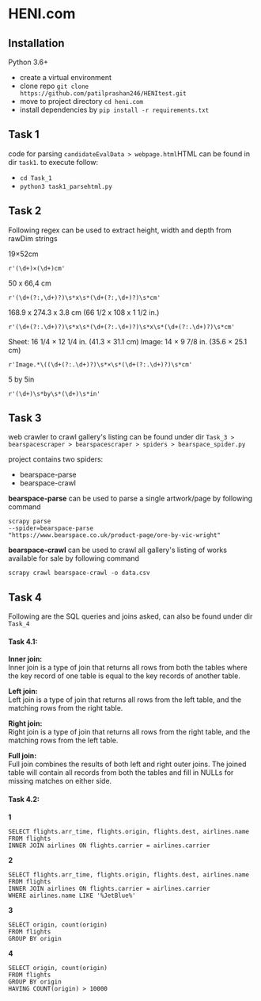 # HENI.com

## Installation

Python 3.6+
- create a virtual environment
- clone repo `git clone https://github.com/patilprashan246/HENItest.git`
- move to project directory `cd heni.com`
- install dependencies by `pip install -r requirements.txt`


## Task 1

code for parsing `candidateEvalData > webpage.html`HTML can be found in dir `task1`.
to execute follow:

- `cd Task_1`
- `python3 task1_parsehtml.py`

## Task 2

Following regex can be used to extract height, width and depth from rawDim strings

19×52cm   
```
r'(\d+)×(\d+)cm'
```

50 x 66,4 cm   
```
r'(\d+(?:,\d+)?)\s*x\s*(\d+(?:,\d+)?)\s*cm'
```

168.9 x 274.3 x 3.8 cm (66 1/2 x 108 x 1 1/2 in.)   
```
r'(\d+(?:.\d+)?)\s*x\s*(\d+(?:.\d+)?)\s*x\s*(\d+(?:.\d+)?)\s*cm'
```

Sheet: 16 1/4 × 12 1/4 in. (41.3 × 31.1 cm) Image: 14 × 9 7/8 in. (35.6 × 25.1 cm)   
```
r'Image.*\((\d+(?:.\d+)?)\s*×\s*(\d+(?:.\d+)?)\s*cm'
```

5 by 5in   
```
r'(\d+)\s*by\s*(\d+)\s*in'
```

## Task 3

web crawler to crawl gallery's listing can be found under dir `Task_3 > bearspacescraper > bearspacescraper > spiders > bearspace_spider.py`

project contains two spiders:
- bearspace-parse
- bearspace-crawl

**bearspace-parse** can be used to parse a single artwork/page by following command  
```
scrapy parse
--spider=bearspace-parse
"https://www.bearspace.co.uk/product-page/ore-by-vic-wright" 
```



**bearspace-crawl** can be used to crawl all gallery's listing of works available for sale by following command    
```
scrapy crawl bearspace-crawl -o data.csv
```

## Task 4

Following are the SQL queries and joins asked, can also be found under dir `Task_4` 

#### Task 4.1:

**Inner join:**  
Inner join is a type of join that returns all rows from both the tables where the key record of one table is equal to the key records of another table.

**Left join:**  
Left join is a type of join that returns all rows from the left table, and the matching rows from the right table.

**Right join:**  
Right join is a type of join that returns all rows from the right table, and the matching rows from the left table.

**Full join:**  
Full join combines the results of both left and right outer joins. The joined table will contain all records from both the tables and fill in NULLs for missing matches on either side.


#### Task 4.2:

**1**  
  
```
SELECT flights.arr_time, flights.origin, flights.dest, airlines.name  
FROM flights  
INNER JOIN airlines ON flights.carrier = airlines.carrier  
```

**2**  

```
SELECT flights.arr_time, flights.origin, flights.dest, airlines.name  
FROM flights  
INNER JOIN airlines ON flights.carrier = airlines.carrier  
WHERE airlines.name LIKE '%JetBlue%'  
```

**3**  

```
SELECT origin, count(origin)  
FROM flights  
GROUP BY origin  
```

**4**  

```
SELECT origin, count(origin)  
FROM flights  
GROUP BY origin  
HAVING COUNT(origin) > 10000  
```
